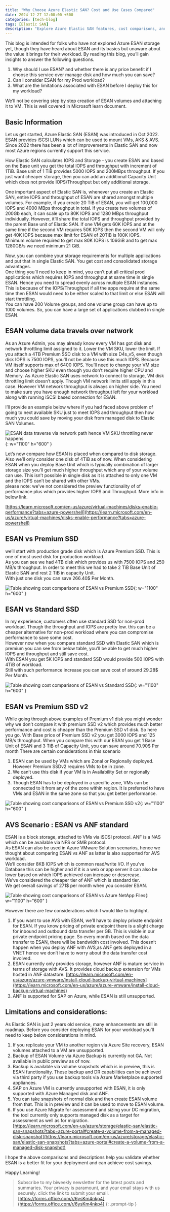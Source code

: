 ```yaml
---
title: "Why Choose Azure Elastic SAN? Cost and Use Cases Compared"
date: 2024-12-27 12:00:00 +500
categories: [tech-blog]
tags: [Elastic SAN]
description: "Explore Azure Elastic SAN features, cost comparisons, and use cases for production and non-prod workloads. Learn how it compares with Premium and Standard SSDs"
---
```


This blog is intended for folks who have not explored Azure ESAN storage yet, though they have heard about ESAN and its basics but unaware about the value it brings for their workload.
By reading this blog, you’ll gain insights to answer the following questions.
1. Why should I use ESAN? and whether there is any price benefit if I choose this service over manage disk and how much you can save?
2. Can I consider ESAN for my Prod workload?
3. What are the limitations associated with ESAN before I deploy this for my workload?

We’ll not be covering step by step creation of ESAN volumes and attaching it to VM. This is well covered in Microsoft learn document.

## Basic Information
Let us get started, Azure Elastic SAN (ESAN) was introduced in Oct 2022. ESAN provides iSCSI LUNs which can be used to mount VMs, AKS & AVS. Since 2022 there has been a lot of improvements in Elastic SAN and now most Azure regions currently support this service.

How Elastic SAN calculates IOPS and Storage - you create ESAN and based on the Base unit you get the total IOPS and throughput with increment of 1TiB. Base unit of 1 TiB provides 5000 IOPS and 200MBps throughput. If you just want cheaper storage, then you can add an additional Capacity Unit which does not provide IOPS/Throughput but only additional storage.

One important aspect of Elastic SAN is, whenever you create an Elastic SAN, entire IOPS and throughput of ESAN are shared amongst multiple volumes. For example, if you create 20 TiB of ESAN, you will get 100,000 IOPS and 4000 MBps throughput in total. If you create two volumes of 200Gb each, it can scale up to 80K IOPS and 1280 MBps throughput individually. However, it’ll share the total IOPS and throughput provided by the parent Base unit of Elastic SAN. If one VM gets 60K IOPS and at the same time if the second VM requires 50K IOPS then the second VM will only get 40K IOPS because max limit for ESAN of 20TiB is 100K IOPS.\
Minimum volume required to get max 80K IOPS is 106GiB and to get max 1280GB/s we need minimum 21 GiB.

Now, you can combine your storage requirements for multiple applications and put that in single Elastic SAN. You get cost and consolidated storage advantages.\
One thing you’ll need to keep in mind, you can’t put all critical prod applications which requires IOPS and throughput at same time in single ESAN. Hence you need to spread evenly across multiple ESAN instances. This is because of the IOPS/Throughput if all the apps require at the same time then ESAN would need to be either scaled to that limit or else ESAN will start throttling.\
You can have 200 Volume groups, and one volume group can have up to 1000 volumes. So, you can have a large set of applications clubbed in single ESAN.

## ESAN volume data travels over network
As an Azure Admin, you may already know every VM has got disk and network throttling limit assigned to it. Lower the VM SKU, lower the limit. If you attach a 4TB Premium SSD disk to a VM with size D4s_v5, even though disk IOPS is 7500 IOPS, you’ll not be able to use this much IOPS. Because VM itself supports max of 6400 IOPS. You’ll need to change your VM size and choose higher SKU even though you don’t require higher CPU and Memory.
As Azure Elastic SAN uses network to connect to storage, VM disk throttling limit doesn’t apply. Though VM network limits still apply in this case. However VM network throughput is always on higher side. You need to make sure you have enough network throughput left for your workload along with running iSCSI based connection for ESAN.

I’ll provide an example below where if you had faced above problem of going to next available SKU just to meet IOPS and throughput then how much you could save by moving your disk from managed disk to Elastic SAN Volumes.

![ESAN data traverse via network path hence VM SKU throttling never happens](https://raw.githubusercontent.com/qureshiaquib/qureshiaquib.github.io/main/assets/27122024/esan-over-network-price.jpg){: w="1100" h="600" }

Let’s now compare how ESAN is placed when compared to disk storage. Also we’ll only consider one disk of 4TiB as of now. When considering ESAN when you deploy Base Unit which is typically combination of larger storage size you’ll get much higher throughput which any of your volume can use. This isn’t possible in single disk as it is attached to only one VM and the IOPS can’t be shared with other VMs.\
please note: we’ve not considered the preview functionality of of performance plus which provides higher IOPS and Throughput.
More info in below link.

[https://learn.microsoft.com/en-us/azure/virtual-machines/disks-enable-performance?tabs=azure-powershell](https://learn.microsoft.com/en-us/azure/virtual-machines/disks-enable-performance?tabs=azure-powershell)

## ESAN vs Premium SSD
we’ll start with production grade disk which is Azure Premium SSD. This is one of most used disk for production workload.\
As you can see we had 4TB disk which provides us with 7500 IOPS and 250 MB/s throughput. In order to meet this we had to take 2 TiB Base Unit of Elastic SAN and rest 2 TiB in capacity Unit.\
With just one disk you can save 266.40$ Per Month.

![Table showing cost comparisons of ESAN vs Premium SSD](https://raw.githubusercontent.com/qureshiaquib/qureshiaquib.github.io/main/assets/27122024/premiumssd-vs-esan.jpg){: w="1100" h="600" }

## ESAN vs Standard SSD
In my experience, customers often use standard SSD for non-prod workload. Though the throughput and IOPS are pretty low. this can be a cheaper alternative for non-prod workload where you can compromise performance to save some cost.\
However now when you compare standard SSD with Elastic SAN which is premium you can see from below table, you’ll be able to get much higher IOPS and throughput and still save cost.\
With ESAN you get 5K IOPS and standard SSD would provide 500 IOPS with 4TiB of workload.\
Still with such performance increase you can save cost of around 29.28$ Per Month.

![Table showing cost comparisons of ESAN vs Standard SSD](https://raw.githubusercontent.com/qureshiaquib/qureshiaquib.github.io/main/assets/27122024/standardssd-vs-esan.jpg){: w="1100" h="600" }

## ESAN vs Premium SSD v2
While going through above examples of Premium v1 disk you might wonder why we don’t compare it with premium SSD v2 which provides much better performance and cost is cheaper than the Premium SSD v1 disk. So here you go. With Base price of Premium SSD v2 you get 3000 IOPS and 125 MB/s throughput. When you compare this with our ESAN you get 1 Base Unit of ESAN and 3 TiB of Capacity Unit, you can save around 70.90$ Per month
There are certain considerations in this scenario
1. ESAN can be used by VMs which are Zonal or Regionally deployed.
However Premium SSDv2 requires VMs to be in zone.
2. We can’t use this disk if your VM is in Availability Set or regionally deployed.
3. Though ESAN has to be deployed in a specific zone, VMs can be connected to it from any of the zone within region. It is preferred to have VMs and ESAN in the same zone so that you get better performance.

![Table showing cost comparisons of ESAN vs Premium SSD v2](https://raw.githubusercontent.com/qureshiaquib/qureshiaquib.github.io/main/assets/27122024/premiumssdv2-vs-esan.jpg){: w="1100" h="600" }

## AVS Scenario : ESAN vs ANF standard
ESAN is a block storage, attached to VMs via iSCSI protocol. ANF is a NAS which can be available via NFS or SMB protocol.\
As ESAN can also be used in Azure VMware Solution scenarios, hence we thought about comparing ESAN vs ANF as latter is also supported for AVS workload.\
We’ll consider 8KB IOPS which is common read/write I/O. If you’ve Database this can be higher and if it is a web or app server it can also be lower based on which IOPS achieved can increase or descrease.\
We’ve considered the cheaper tier of ANF which is standard tier.\
We get overall savings of 271$ per month when you consider ESAN.

![Table showing cost comparisons of ESAN vs Azure NetApp Files](https://raw.githubusercontent.com/qureshiaquib/qureshiaquib.github.io/main/assets/27122024/anf-vs-esan.jpg){: w="1100" h="600" }

However there are few considerations which I would like to highlight.
1.	If you want to use AVS with ESAN, we’ll have to deploy private endpoint for ESAN.
If you know pricing of private endpoint there is a slight charge for inbound and outbound data transfer per GB. This is visible in our private endpoint pricing page.
So every month based on the data transfer to ESAN, there will be bandwidth cost involved. 
This doesn’t happen when you deploy ANF with AVS,as ANF gets deployed in a VNET hence we don’t have to worry about the data transfer cost involved.
2. ESAN currently only provides storage, however ANF is mature service in terms of storage with AVS. It provides cloud backup extension for VMs hosted in ANF datastore.
[https://learn.microsoft.com/en-us/azure/azure-vmware/install-cloud-backup-virtual-machines](https://learn.microsoft.com/en-us/azure/azure-vmware/install-cloud-backup-virtual-machines)
3. ANF is supported for SAP on Azure, while ESAN is still unsupported.

## Limitations and considerations:
As Elastic SAN is just 2 years old service, many enhancements are still in roadmap. Before you consider deploying ESAN for your workload you’ll need to keep below considerations in mind.
1. If you replicate your VM to another region via Azure Site recovery, ESAN volumes attached to a VM are unsupported.
2. Backup of ESAN Volume via Azure Backup is currently not GA. Not available in public preview as of now.
3. Backup is available via volume snapshots which is in preview, this is ESAN functionality.
These backup and DR capabilities can be achieved via third party if you use backup tools via Azure Marketplace supported appliances.
4. SAP on Azure VM is currently unsupported with ESAN, it is only supported with Azure Managed disk and ANF.
5. You can take snapshots of normal disk and then create ESAN volume from that. This is in preview and it can be used to move to ESAN volume.
6. If you use Azure Migrate for assessment and sizing your DC migration, the tool currently only supports managed disk as a target for assessment as well as for migration.\
[https://learn.microsoft.com/en-us/azure/storage/elastic-san/elastic-san-snapshots?tabs=azure-portal#create-a-volume-from-a-managed-disk-snapshot](https://learn.microsoft.com/en-us/azure/storage/elastic-san/elastic-san-snapshots?tabs=azure-portal#create-a-volume-from-a-managed-disk-snapshot)

I hope the above comparisons and descriptions help you validate whether ESAN is a better fit for your deployment and can achieve cost savings.

Happy Learning!

>Subscribe to my biweekly newsletter for the latest posts and summaries. Your privacy is paramount, and your email stays with us securely.
click the link to submit your email.
[https://forms.office.com/r/6ysKm4nkp4](https://forms.office.com/r/6ysKm4nkp4)
{: .prompt-tip }